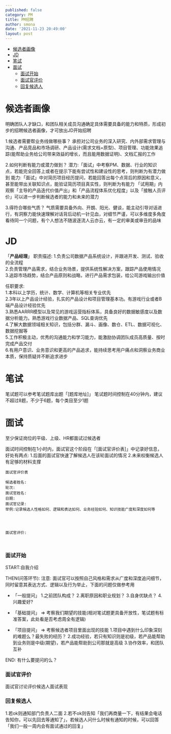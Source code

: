 ```yaml
---
published: false
category: PM
title: PM招聘
author: smona
date: '2021-11-23 20:49:00'
layout: post
---
```

- [候选者画像](#候选者画像)
- [JD](#jd)
- [笔试](#笔试)
- [面试](#面试)
    - [面试开始](#面试开始)
    - [面试官评价](#面试官评价)
    - [回复候选人](#回复候选人)


# 候选者画像
明确团队人才缺口，和团队相关成员沟通确定具体需要具备的能力和特质，形成初步的招聘候选者画像，才可放出JD开始招聘

1.候选者需要帮业务线做哪些事？
承担对公司业务的深入研究、内外部需求管理与沟通、产品竞品和市场调研、产品设计(需求文档+原型)、项目管理、功能效果追踪(能帮助业务给公司带来效益的增长，而且能用数据证明)、文档汇报的工作

2.如何判断有能力或潜力做到？
潜力:「面试」中考察PM、数据、行业的知识点，若能完全回答上或者在提示下能有尝试性和建设性的思考，则判断为有潜力做到
能力:「面试」中对简历项目经历提问，若能回答出每个点背后的原因和意义，甚至能带出关联知识点，能验证简历项目真实性，则判断为有能力
「试用期」内观察「主导的产品迭代价值产出」和「产品流程体系优化程度」以及「接触人员评价」可以进一步判断候选者的能力和未来的潜力

3.得符合哪些气质？
气质需要具备外向、开朗、阳光、健谈，能主动引导对话进行，有洞察力能快速理解对话背后动机一针见血，对细节严谨，可以多维度多角度看待同一个问题，有个人想法不随波逐流人云亦云，有一定的审美或审丑的品味

# JD

「**产品经理**」
职责描述:
1.负责公司数据产品系统设计，并跟进开发、测试、验收的全流程  
2.负责管理产品需求，结合业务场景，提供系统性解决方案，跟踪产品使用情况  
3.追踪市场趋势，结合产品原则和战略，进行产品需求包装，给公司游戏输出价值  

任职要求:  
1.本科以上学历，统计、数学、计算机等相关专业优先  
2.3年以上产品设计经验，扎实的产品设计和项目管理基本功。有游戏行业或者B端产品设计经验优先  
3.熟悉AARRR模型以及常见的游戏运营指标体系，具备良好的数据敏感度以及数据分析能力。熟悉游戏行业数据产品、SQL查询优先  
4.了解大数据领域相关知识，包括分群、漏斗、画像、数仓、ETL、数据可视化、数据挖掘等  
5.工作积极主动，优秀的沟通能力和学习能力，能激励协调团队成员高质量、按时完成产品交付  
6.有用户意识、业务意识和更高的产品追求，能持续思考用户痛点和洞察业务商业本质，保持质疑并不断追求进步  


# 笔试
笔试题可以参考笔试题库出题「[题库地址]」
笔试题时间控制在40分钟内，建议不超过8题，不少于6题，每个类目至少1题

# 面试
至少保证岗位的平级、上级、HR都面试过候选者

面试时间控制在1小时内，面试官这个阶段在「[面试官评价表]」中记录好信息，好处有两点:
1.后面的面试官快速了解候选人在该轮面试的情况
2.未来权衡候选人有足够的材料支撑

```
面试官评价表

候选者姓名:
轮次:
面试官姓名:
日期:
面试官记录:
举例:记录候选人性格如何、逻辑和表达如何、业务经验如何、知识技能广度和深度如何等




面试官评价:



```

### 面试开始
START:自我介绍

THEN(问答环节):
注意: 面试官可以按照自己风格和需求从广度和深度追问细节，同时留意其表达方式、逻辑以及行为举止，下面的问题仅做参考用

- 「一般提问」
1.之前团队构成？
2.离职原因和职业规划？
3.自身优缺点？
4.兴趣爱好?

- 「基础提问」  => 考察我们期望的技能(相对笔试题更具备开放性，笔试题有标准答案，此处看是否考虑周全有逻辑)

- 「项目提问」 => 考察候选者项目里面出现的技能
1.项目中遇到什么印象深刻的难题么？最失败的经历？
2.成功经验，若只有知识则是初级，若产品能帮助到业务则是中级(期望)，若产品能帮助到公司那就是高级
3.协作效率，和团队互补

END:
有什么要提问的么？

### 面试官评价
面试官讨论评价候选人面试表现

### 回复候选人
1.若ok则通知部门负责人二面
2.若不ok则告知「我们再商量一下，有结果会电话告知你，可以先回去等通知了」，若候选人问什么时候有通知的时候，可以回答「我们一般一周内会有面试通过的回复」